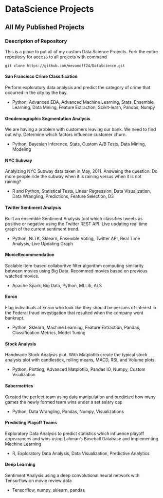 # DataScience Projects

## All My Published Projects

### Description of Repository
This is a place to put all of my custom Data Science Projects. Fork the entire repository for access to all projects with command 
```
git clone https://github.com/mevanoff24/DataScience.git
```

#### San Francisco Crime Classification
Perform exploratory data analysis and predict the category of crime that occurred in the city by the bay.
- Python, Advanced EDA, Advanced Machine Learning, Stats, Ensemble Learning, Data Mining, Feature Extraction, Scikit-learn, Pandas, Numpy

#### Geodemographic Segmentation Analysis
We are having a problem with customers leaving our bank. We need to find out why. Determine which factors influence customer churn.
- Python, Bayesian Inference, Stats, Custom A/B Tests, Data Mining, Modeling

#### NYC Subway
Analyizing NYC Subway data taken in May, 2011. Answeing the question: Do more people ride the subway when it is raining versus when it is not raining? 
- R and Python, Statistical Tests, Linear Regression, Data Visualization, Data Wrangling, Predictions, Feature Selection, D3

#### Twitter Sentiment Analysis
Built an ensemble Sentiment Analysis tool which classifies tweets as positive or negative using the Twitter REST API. Live updating real time graph of the current sentiment trend.
- Python, NLTK, Sklearn, Ensemble Voting, Twitter API, Real Time Analysis, Live Updating Graph

#### MovieRecommendation
Scalable Item-based collaboritve filter algorithm computing similarity between movies using Big Data. Recommed movies based on previous watched movies.
- Apache Spark, Big Data, Python, MLLib, ALS

#### Enron
Flag individuals at Enron who look like they should be persons of interest in the Federal fraud investigation that resulted when the company went bankrupt.
- Python, Sklearn, Machine Learning, Feature Extraction, Pandas, Classification Metrics, Model Tuning

#### Stock Analysis
Handmade Stock Analysis plot. With Matplotlib create the typical stock analysis plot with candlestick, rolling means, MACD, RSI, and Volume plots.
- Python, Plotting, Advanced Matplotlib, Pandas IO, Numpy, Custom Visulization

#### Sabermetrics
Created the perfect team using data manipulation and predicted how many games the newly formed team wins under a set salary cap
- Python, Data Wrangling, Pandas, Numpy, Visualizations

#### Predicting Playoff Teams
Exploratory Data Analysis to predict statistics which influence playoff appearances and wins using Lahman’s Baseball Database and implementing Machine Learning 
- R, Exploratory Data Analysis, Data Visualization, Predictive Analytics
 
#### Deep Learning
Sentiment Analysis using a deep convolutional neural network with Tensorflow on movie review data
- Tensorflow, numpy, sklearn, pandas

